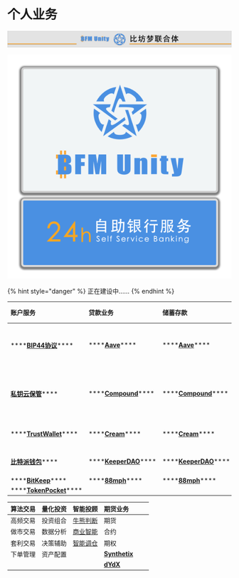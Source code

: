 # 个人业务

![](../../../.gitbook/assets/yin-hang-pai-bian-.png)

![](../../../.gitbook/assets/yin-hang-deng-xiang-.png)

{% hint style="danger" %}
正在建设中……
{% endhint %}

| **账户服务** | **贷款业务** | **储蓄存款** | **信用卡** | **外汇业务** | **投资理财** | **私人银行** | **金融市场** |
| :--- | :--- | :--- | :--- | :--- | :--- | :--- | :--- |
| \*\*\*\*[**BIP44协议**](https://learnblockchain.cn/2018/09/28/hdwallet/)\*\*\*\* | \*\*\*\*[**Aave**](https://app.aave.com/)\*\*\*\* | \*\*\*\*[**Aave**](https://app.aave.com/)\*\*\*\* | \*\*\*\*[**使用指南**](https://www.bfm-unity.com/qian-xian/management-cockpit-operation/zhe-die)\*\*\*\* | \*\*\*\*[**币安法币交易**](https://www.bfm-unity.com/qian-xian/command-room-discovery#chuan-tong-qu-kuai-lian)\*\*\*\* | \*\*\*\*[**热销理财产品**](https://www.bfm-unity.com/qian-xian/command-room-discovery/command-room-eth#defi)\*\*\*\* | [**私钥云保管**](https://www.bfm-unity.com/qian-xian/management-cockpit-operation/si-yao-yun-bao-guan)\*\*\*\* | \*\*\*\*[**市场**](https://www.bfm-unity.com/qian-xian/management-cockpit-operation/ling-hang-duo-lei-da)\*\*\*\* |
| [**私钥云保管**](https://www.bfm-unity.com/qian-xian/management-cockpit-operation/si-yao-yun-bao-guan)\*\*\*\* | \*\*\*\*[**Compound**](https://app.compound.finance/)\*\*\*\* | \*\*\*\*[**Compound**](https://app.compound.finance/)\*\*\*\* | \*\*\*\* | \*\*\*\*[**比特派法币交易**](https://www.bfm-unity.com/qian-xian/command-room-discovery#chuan-tong-qu-kuai-lian)\*\*\*\* | \*\*\*\*[**热销DeFi基金**](https://www.bfm-unity.com/qian-xian/command-room-discovery/command-room-eth#defi)\*\*\*\* | [**Debank**](https://debank.com/swap)\*\*\*\* | \*\*\*\*[**币优**](https://www.biyou.tech/)\*\*\*\* |
| \*\*\*\*[**TrustWallet**](https://trustwallet.com/)\*\*\*\* | \*\*\*\*[**Cream**](https://app.cream.finance/)\*\*\*\* | \*\*\*\*[**Cream**](https://app.cream.finance/)\*\*\*\* | \*\*\*\* | \*\*\*\* | **BTC锚定物** | [**Zapper.fi**](https://zapper.fi/)\*\*\*\* | \*\*\*\*[**派网**](https://www.pionex.cc/zh-CN/sign/ref/NxwM4W0S)\*\*\*\* |
| [**比特派钱包**](https://bitpie.com/)\*\*\*\* | \*\*\*\*[**KeeperDAO**](https://app.keeperdao.com/)\*\*\*\* | \*\*\*\*[**KeeperDAO**](https://app.keeperdao.com/)\*\*\*\* | \*\*\*\* | \*\*\*\* | **ETH锚定物** | [**Zerion**](https://app.zerion.io/exchange)\*\*\*\* | \*\*\*\* |
| \*\*\*\*[**BitKeep**](https://bitkeep.org/)\*\*\*\* | \*\*\*\*[**88mph**](https://88mph.app/)\*\*\*\* | \*\*\*\*[**88mph**](https://88mph.app/)\*\*\*\* | \*\*\*\* | \*\*\*\* |  |  |  |
| \*\*\*\*[**TokenPocket**](https://www.tokenpocket.pro/)\*\*\*\* |  |  |  |  |  |  |  |

| 算法交易 | 量化投资 | 智能投顾 | 期货业务 |  |  |
| :--- | :--- | :--- | :--- | :--- | :--- |
| 高频交易 | 投资组合 | [牛熊判断](https://www.bfm-unity.com/qian-xian/management-cockpit-operation/ling-hang-duo-lei-da) | 期货 |  |  |
| 做市交易 | 数据分析 | [商业智能](https://www.bfm-unity.com/qian-xian/research-institute-development/xiao-bai-xue-cheng/power-bi-jiao-cheng) | 合约 |  |  |
| 套利交易 | 决策辅助 | [智能调仓](https://www.bfm-unity.com/qian-xian/management-cockpit-operation/ling-hang-duo-lei-da) | 期权 |  |  |
| 下单管理 | 资产配置 |  | [**Synthetix**](https://synthetix.io/) |  |  |
|  |  |  | [**dYdX**](https://dydx.exchange/) |  |  |


